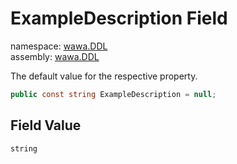 # ExampleDescription Field

namespace: [wawa\.DDL](../../wawa.DDL.md)<br />
assembly: [wawa\.DDL](../../../wawa.DDL.md)

The default value for the respective property\.

```csharp
public const string ExampleDescription = null;
```

## Field Value

`string`

